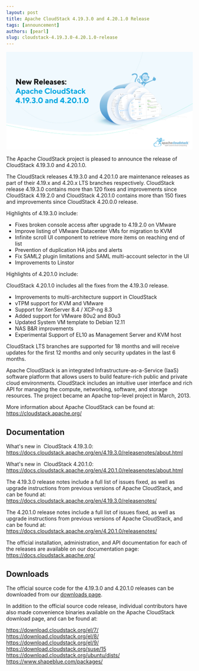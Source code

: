 ```yaml
---
layout: post
title: Apache CloudStack 4.19.3.0 and 4.20.1.0 Release
tags: [announcement]
authors: [pearl]
slug: cloudstack-4.19.3.0-4.20.1.0-release
---
```


[![](banner.png "Apache CloudStack 4.19.3.0 and 4.20.1.0 Release")](/blog/cloudstack-4.19.3.0-4.20.1.0-release)

The Apache CloudStack project is pleased to announce the release of CloudStack 4.19.3.0 and 4.20.1.0.

The CloudStack releases 4.19.3.0 and 4.20.1.0 are maintenance releases as part of their 4.19.x and 4.20.x LTS branches respectively. CloudStack release 4.19.3.0 contains more than 120 fixes and improvements since CloudStack 4.19.2.0 and CloudStack 4.20.1.0 contains more than 150 fixes and improvements since CloudStack 4.20.0.0 release.

Highlights of 4.19.3.0 include:
<!-- truncate -->

* Fixes broken console access after upgrade to 4.19.2.0 on VMware
* Improve listing of VMware Datacenter VMs for migration to KVM
* Infinite scroll UI component to retrieve more items on reaching end of list
* Prevention of duplication HA jobs and alerts
* Fix SAML2 plugin limitations and SAML multi-account selector in the UI
* Improvements to Linstor


Highlights of 4.20.1.0 include:
<!-- truncate -->

CloudStack 4.20.1.0 includes all the fixes from the 4.19.3.0 release.
* Improvements to multi-architecture support in CloudStack
* vTPM support for KVM and VMware
* Support for XenServer 8.4 / XCP-ng 8.3
* Added support for VMware 80u2 and 80u3
* Updated System VM template to Debian 12.11
* NAS B&R improvements
* Experimental Support of EL10 as Management Server and KVM host


CloudStack LTS branches are supported for 18 months and will receive updates for the first 12 months and only security updates in the last 6 months.

Apache CloudStack is an integrated Infrastructure-as-a-Service (IaaS) software platform that allows users to build feature-rich public and private cloud environments. CloudStack includes an intuitive user interface and rich API for managing the compute, networking, software, and storage resources. The project became an Apache top-level project in March, 2013.

More information about Apache CloudStack can be found at:
https://cloudstack.apache.org/

## Documentation

What's new in  CloudStack 4.19.3.0:
https://docs.cloudstack.apache.org/en/4.19.3.0/releasenotes/about.html

What's new in  CloudStack 4.20.1.0:
https://docs.cloudstack.apache.org/en/4.20.1.0/releasenotes/about.html

The 4.19.3.0 release notes include a full list of issues fixed, as well as upgrade instructions from previous versions of Apache CloudStack, and can be found at:
https://docs.cloudstack.apache.org/en/4.19.3.0/releasenotes/

The 4.20.1.0 release notes include a full list of issues fixed, as well as upgrade instructions from previous versions of Apache CloudStack, and can be found at:
https://docs.cloudstack.apache.org/en/4.20.1.0/releasenotes/

The official installation, administration, and API documentation for each of the releases are available on our documentation page:
https://docs.cloudstack.apache.org/

## Downloads

The official source code for the 4.19.3.0 and 4.20.1.0 releases can be downloaded from our [downloads page](/downloads).

In addition to the official source code release, individual contributors have also made convenience binaries available on the Apache CloudStack download page, and can be found at:

https://download.cloudstack.org/el/7/
<br/>https://download.cloudstack.org/el/8/
<br/>https://download.cloudstack.org/el/9/
<br/>https://download.cloudstack.org/suse/15
<br/>https://download.cloudstack.org/ubuntu/dists/
<br/>https://www.shapeblue.com/packages/
